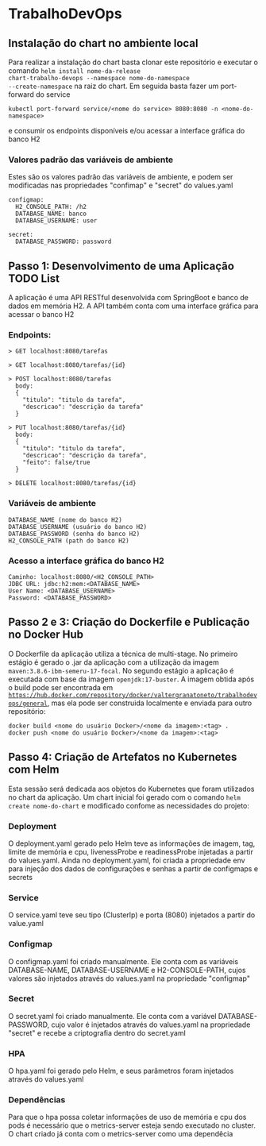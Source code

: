 # TrabalhoDevOps

## Instalação do chart no ambiente local
Para realizar a instalação do chart basta clonar este repositório e executar o comando <code>helm install nome-da-release chart-trabalho-devops --namespace nome-do-namespace --create-namespace</code> na raiz do chart. Em seguida basta fazer um port-forward do service

```
kubectl port-forward service/<nome do service> 8080:8080 -n <nome-do-namespace>
```
e consumir os endpoints disponíveis e/ou acessar a interface gráfica do banco H2

### Valores padrão das variáveis de ambiente 
Estes são os valores padrão das variáveis de ambiente, e podem ser modificadas nas propriedades "confimap" e "secret" do values.yaml
```
configmap:
  H2_CONSOLE_PATH: /h2
  DATABASE_NAME: banco
  DATABASE_USERNAME: user

secret:
  DATABASE_PASSWORD: password

```

## Passo 1: Desenvolvimento de uma Aplicação TODO List
A aplicação é uma API RESTful desenvolvida com SpringBoot e banco de dados em memória H2. A API também conta com uma interface gráfica para acessar o banco H2

### Endpoints:
```
> GET localhost:8080/tarefas

> GET localhost:8080/tarefas/{id}  

> POST localhost:8080/tarefas
  body:
  {
    "titulo": "titulo da tarefa",
    "descricao": "descrição da tarefa"
  }
  
> PUT localhost:8080/tarefas/{id}  
  body:
  {
    "titulo": "titulo da tarefa",
    "descricao": "descrição da tarefa",
    "feito": false/true
  }

> DELETE localhost:8080/tarefas/{id}
```

### Variáveis de ambiente
```
DATABASE_NAME (nome do banco H2)
DATABASE_USERNAME (usuário do banco H2)
DATABASE_PASSWORD (senha do banco H2)
H2_CONSOLE_PATH (path do banco H2)
```

### Acesso a interface gráfica do banco H2
```
Caminho: localhost:8080/<H2_CONSOLE_PATH>
JDBC URL: jdbc:h2:mem:<DATABASE_NAME>
User Name: <DATABASE_USERNAME>
Password: <DATABASE_PASSWORD>
```

## Passo 2 e 3: Criação do Dockerfile e Publicação no Docker Hub
O Dockerfile da aplicação utiliza a técnica de multi-stage. No primeiro estágio é gerado o .jar da aplicação com a utilização da imagem <code>maven:3.8.6-ibm-semeru-17-focal</code>. No segundo estágio a aplicação é executada com base da imagem <code>openjdk:17-buster</code>. A imagem obtida após o build pode ser encontrada em <code>https://hub.docker.com/repository/docker/valtergranatoneto/trabalhodevops/general</code>, mas ela pode ser construida localmente e enviada para outro repositório:
```
docker build <nome do usuário Docker>/<nome da imagem>:<tag> .
docker push <nome do usuário Docker>/<nome da imagem>:<tag>
```

## Passo 4: Criação de Artefatos no Kubernetes com Helm

Esta sessão será dedicada aos objetos do Kubernetes que foram utilizados no chart da aplicação. Um chart inicial foi gerado com o comando <code>helm create nome-do-chart</code> e modificado confome as necessidades do projeto:

### Deployment
O deployment.yaml gerado pelo Helm teve as informações de imagem, tag, limite de memória e cpu, livenessProbe e readinessProbe injetadas a partir do values.yaml. Ainda no deployment.yaml, foi criada a propriedade env para injeção dos dados de configurações e senhas a partir de configmaps e secrets

### Service
O service.yaml teve seu tipo (ClusterIp) e porta (8080) injetados a partir do value.yaml

### Configmap
O configmap.yaml foi criado manualmente. Ele conta com as variáveis DATABASE-NAME, DATABASE-USERNAME e H2-CONSOLE-PATH, cujos valores são injetados através do values.yaml na propriedade "configmap"

### Secret
O secret.yaml foi criado manualmente. Ele conta com a variável DATABASE-PASSWORD, cujo valor é injetados através do values.yaml na propriedade "secret" e recebe a criptografia dentro do secret.yaml

### HPA
O hpa.yaml foi gerado pelo Helm, e seus parâmetros foram injetados através do values.yaml

### Dependências
Para que o hpa possa coletar informações de uso de memória e cpu dos pods é necessário que o metrics-server esteja sendo executado no cluster. O chart criado já conta com o metrics-server como uma dependêcia
